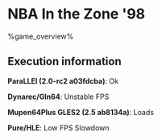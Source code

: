 # NBA In the Zone '98 

%game_overview%

## Execution information

**ParaLLEl (2.0-rc2 a03fdcba)**: Ok

**Dynarec/Gln64**: Unstable FPS

**Mupen64Plus GLES2 (2.5 ab8134a)**: Loads

**Pure/HLE**: Low FPS Slowdown